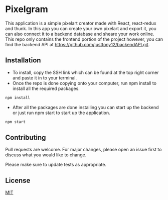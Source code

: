 # Pixelgram

This application is a simple pixelart creator made with React, react-redux and thunk. In this app you can create your own pixelart and export it, you can also connect it to a backend database and sheare your work online. This repo only contains the frontend portion of the project however, you can find the backend API at https://github.com/justtony12/backendAPI.git.

## Installation

* To install, copy the SSH link which can be found at the top right corner and paste it in to your terminal.
* Once the repo is done copying onto your computer, run npm install to install all the required packages.

```bash
npm install
```
* After all the packages are done installing you can start up the backend or just run npm start to start up the application.

```bash
npm start
```

## Contributing
Pull requests are welcome. For major changes, please open an issue first to discuss what you would like to change.

Please make sure to update tests as appropriate.

## License
[MIT](https://choosealicense.com/licenses/mit/)